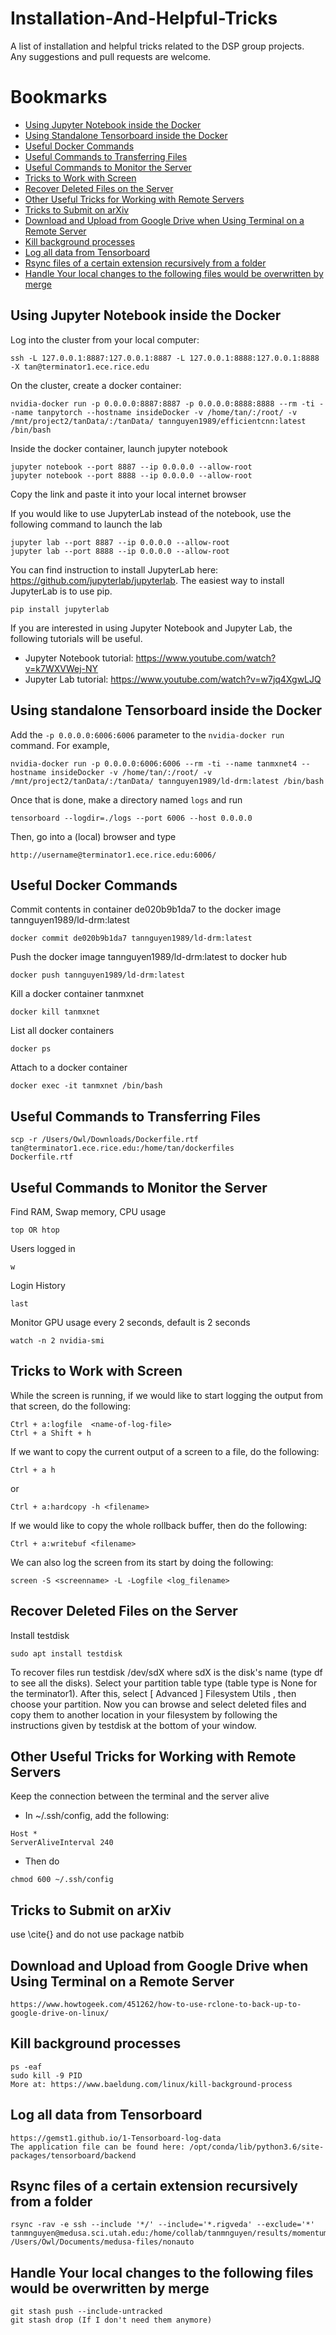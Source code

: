 # Installation-And-Helpful-Tricks
A list of installation and helpful tricks related to the DSP group projects. <br>
Any suggestions and pull requests are welcome. 

# Bookmarks
  * [Using Jupyter Notebook inside the Docker](#using-jupyter-notebook-inside-the-docker)
  * [Using Standalone Tensorboard inside the Docker](#using-standalone-tensorboard-inside-the-docker)
  * [Useful Docker Commands](#useful-docker-commands)
  * [Useful Commands to Transferring Files](#useful-commands-to-transferring-files)
  * [Useful Commands to Monitor the Server](#useful-commands-to-monitor-the-server)
  * [Tricks to Work with Screen](#tricks-to-work-with-screen)
  * [Recover Deleted Files on the Server](#recover-deleted-files-on-the-server)
  * [Other Useful Tricks for Working with Remote Servers](#other-useful-tricks-for-working-with-remote-servers)
  * [Tricks to Submit on arXiv](#tricks-to-submit-on-arxiv)
  * [Download and Upload from Google Drive when Using Terminal on a Remote Server](#download-and-upload-from-google-drive-when-using-terminal-on-a-remote-server)
  * [Kill background processes](#kill-background-processes)
  * [Log all data from Tensorboard](#log-all-data-from-tensorboard)
  * [Rsync files of a certain extension recursively from a folder](#rsync-files-of-a-certain-extension-recursively-from-a-folder)
  * [Handle Your local changes to the following files would be overwritten by merge](#handle-your-local-changes-to-the-following-files-would-be-overwritten-by-merge)
  
## Using Jupyter Notebook inside the Docker
Log into the cluster from your local computer:
```
ssh -L 127.0.0.1:8887:127.0.0.1:8887 -L 127.0.0.1:8888:127.0.0.1:8888 -X tan@terminator1.ece.rice.edu
```
On the cluster, create a docker container:
```
nvidia-docker run -p 0.0.0.0:8887:8887 -p 0.0.0.0:8888:8888 --rm -ti --name tanpytorch --hostname insideDocker -v /home/tan/:/root/ -v /mnt/project2/tanData/:/tanData/ tannguyen1989/efficientcnn:latest /bin/bash
```
Inside the docker container, launch jupyter notebook
```
jupyter notebook --port 8887 --ip 0.0.0.0 --allow-root
jupyter notebook --port 8888 --ip 0.0.0.0 --allow-root
```
Copy the link and paste it into your local internet browser

If you would like to use JupyterLab instead of the notebook, use the following command to launch the lab
```
jupyter lab --port 8887 --ip 0.0.0.0 --allow-root
jupyter lab --port 8888 --ip 0.0.0.0 --allow-root
```
You can find instruction to install JupyterLab here: https://github.com/jupyterlab/jupyterlab. The easiest way to install JupyterLab is to use pip.
```
pip install jupyterlab
```
If you are interested in using Jupyter Notebook and Jupyter Lab, the following tutorials will be useful.
* Jupyter Notebook tutorial: https://www.youtube.com/watch?v=k7WXVWej-NY
* Jupyter Lab tutorial: https://www.youtube.com/watch?v=w7jq4XgwLJQ
## Using standalone Tensorboard inside the Docker
Add the `-p 0.0.0.0:6006:6006` parameter to the `nvidia-docker run` command. For example, 
```
nvidia-docker run -p 0.0.0.0:6006:6006 --rm -ti --name tanmxnet4 --hostname insideDocker -v /home/tan/:/root/ -v /mnt/project2/tanData/:/tanData/ tannguyen1989/ld-drm:latest /bin/bash
```

Once that is done, make a directory named `logs` and run 
```
tensorboard --logdir=./logs --port 6006 --host 0.0.0.0
```
Then, go into a (local) browser and type 
```
http://username@terminator1.ece.rice.edu:6006/
```

## Useful Docker Commands
Commit contents in container de020b9b1da7 to the docker image tannguyen1989/ld-drm:latest
```
docker commit de020b9b1da7 tannguyen1989/ld-drm:latest
```
Push the docker image tannguyen1989/ld-drm:latest to docker hub
```
docker push tannguyen1989/ld-drm:latest
```
Kill a docker container tanmxnet
```
docker kill tanmxnet
```
List all docker containers
```
docker ps
```
Attach to a docker container
```
docker exec -it tanmxnet /bin/bash
```

## Useful Commands to Transferring Files
```
scp -r /Users/Owl/Downloads/Dockerfile.rtf tan@terminator1.ece.rice.edu:/home/tan/dockerfiles
Dockerfile.rtf
```

## Useful Commands to Monitor the Server
Find RAM, Swap memory, CPU usage
```
top OR htop
```
Users logged in
```
w
```
Login History
```
last
```
Monitor GPU usage every 2 seconds, default is 2 seconds
```
watch -n 2 nvidia-smi
```

## Tricks to Work with Screen
While the screen is running, if we would like to start logging the output from that screen, do the following:
```
Ctrl + a:logfile  <name-of-log-file>
Ctrl + a Shift + h
```
If we want to copy the current output of a screen to a file, do the following:
```
Ctrl + a h
```
or
```
Ctrl + a:hardcopy -h <filename>
```
If we would like to copy the whole rollback buffer, then do the following:
```
Ctrl + a:writebuf <filename>
```
We can also log the screen from its start by doing the following:
```
screen -S <screenname> -L -Logfile <log_filename>
```
## Recover Deleted Files on the Server
Install testdisk
```
sudo apt install testdisk
```
To recover files run testdisk /dev/sdX where sdX is the disk's name (type df to see all the disks). Select your partition table type (table type is None for the terminator1). After this, select [ Advanced ] Filesystem Utils , then choose your partition. Now you can browse and select deleted files and copy them to another location in your filesystem by following the instructions given by testdisk at the bottom of your window.

## Other Useful Tricks for Working with Remote Servers
Keep the connection between the terminal and the server alive 
* In ~/.ssh/config, add the following:
```
Host *
ServerAliveInterval 240
```
* Then do
```
chmod 600 ~/.ssh/config
```

## Tricks to Submit on arXiv
use \cite{} and do not use package natbib

## Download and Upload from Google Drive when Using Terminal on a Remote Server
```
https://www.howtogeek.com/451262/how-to-use-rclone-to-back-up-to-google-drive-on-linux/
```

## Kill background processes
```
ps -eaf
sudo kill -9 PID
More at: https://www.baeldung.com/linux/kill-background-process
```

## Log all data from Tensorboard
```
https://gemst1.github.io/1-Tensorboard-log-data
The application file can be found here: /opt/conda/lib/python3.6/site-packages/tensorboard/backend
```

## Rsync files of a certain extension recursively from a folder
```
rsync -rav -e ssh --include '*/' --include='*.rigveda' --exclude='*' tanmnguyen@medusa.sci.utah.edu:/home/collab/tanmnguyen/results/momentum_transformer/nonauto /Users/Owl/Documents/medusa-files/nonauto
```

## Handle Your local changes to the following files would be overwritten by merge
```
git stash push --include-untracked
git stash drop (If I don't need them anymore)
```


